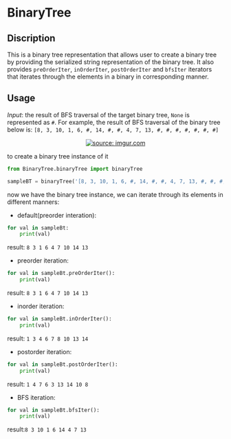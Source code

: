 # BinaryTree

## Discription
This is a binary tree representation that allows user to create a binary tree by providing the serialized string representation of the binary tree.
It also provides `preOrderIter`, `inOrderIter`, `postOrderIter` and `bfsIter` iterators that iterates through the elements in a binary in
corresponding manner.

## Usage
*Input*: the result of BFS traversal of the target binary tree, `None` is represented as `#`. For example, the result of BFS traversal of
the binary tree below is: `[8, 3, 10, 1, 6, #, 14, #, #, 4, 7, 13, #, #, #, #, #, #, #]`
<p align="center">
  <a href="http://imgur.com/i2siK9C"><img src="http://i.imgur.com/i2siK9C.png" title="source: imgur.com" /></a>
</p>

to create a binary tree instance of it
```python
from BinaryTree.binaryTree import binaryTree

sampleBT = binaryTree('[8, 3, 10, 1, 6, #, 14, #, #, 4, 7, 13, #, #, #, #, #, #, #]')
```
now we have the binary tree instance, we can iterate through its elements in different manners:

+ default(preorder interation):

```python
for val in sampleBt:
    print(val)
```
result: `8 3 1 6 4 7 10 14 13`
+ preorder iteration:

```python
for val in sampleBt.preOrderIter():
    print(val)
```
result: `8 3 1 6 4 7 10 14 13`
+ inorder iteration:

```python
for val in sampleBt.inOrderIter():
    print(val)
```
result: `1 3 4 6 7 8 10 13 14`
+ postorder iteration:

```python
for val in sampleBt.postOrderIter():
    print(val)
```
result: `1 4 7 6 3 13 14 10 8`

+ BFS iteration:

```python
for val in sampleBt.bfsIter():
    print(val)
```

result:`8 3 10 1 6 14 4 7 13`
